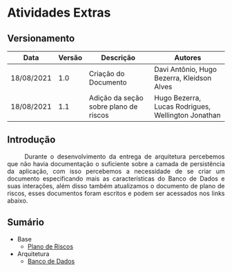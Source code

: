 # Atividades Extras

## Versionamento
| Data | Versão | Descrição | Autores |
| -------- | -------- | -------- | ---|
|   18/08/2021   |  1.0    |  Criação do Documento    | Davi Antônio, Hugo Bezerra, Kleidson Alves 
|   18/08/2021   |  1.1    |  Adição da seção sobre plano de riscos    | Hugo Bezerra, Lucas Rodrigues, Wellington Jonathan 

## Introdução
<div style="text-indent: 40px; text-align: justify">
<p>
Durante o desenvolvimento da entrega de arquitetura percebemos que não havia documentação o suficiente sobre a camada de persistência da aplicação, com isso percebemos a necessidade de se criar um documento especificando mais as características do Banco de Dados e suas interações, além disso também atualizamos o documento de plano de riscos, esses documentos foram escritos e podem ser acessados nos links abaixo.
</p>
</div>

## Sumário

- Base
    * [Plano de Riscos](../base/plano_de_riscos.md) 
- Arquitetura
    * [Banco de Dados](database.md)
